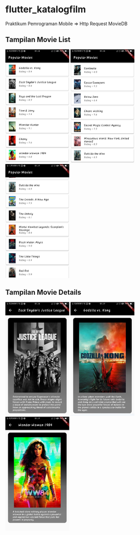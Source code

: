 # flutter_katalogfilm

Praktikum Pemrograman Mobile => Http Request MovieDB

## Tampilan Movie List

<p float="left">
  <img src="/images/1.jpeg" width="200" />
  <img src="/images/2.jpeg" width="200" /> 
  <img src="/images/3.jpeg" width="200" />
</p>

## Tampilan Movie Details

<p float="left">
  <img src="/images/4.jpeg" width="200" />
  <img src="/images/5.jpeg" width="200" /> 
  <img src="/images/6.jpeg" width="200" />
</p>
